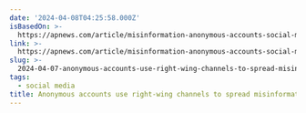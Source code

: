 ```yaml
---
date: '2024-04-08T04:25:58.000Z'
isBasedOn: >-
  https://apnews.com/article/misinformation-anonymous-accounts-social-media-2024-election-8a6b0f8d727734200902d96a59b84bf7
link: >-
  https://apnews.com/article/misinformation-anonymous-accounts-social-media-2024-election-8a6b0f8d727734200902d96a59b84bf7
slug: >-
  2024-04-07-anonymous-accounts-use-right-wing-channels-to-spread-misinformation-or-ap-ne
tags:
  - social media
title: Anonymous accounts use right-wing channels to spread misinformation | AP Ne
---
```

 

